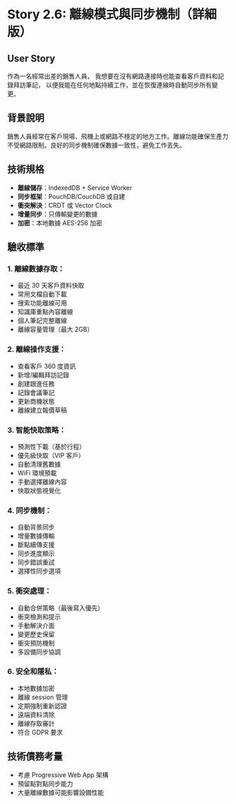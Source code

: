 # Story 2.6: 離線模式與同步機制（詳細版）

## User Story
作為一名經常出差的銷售人員，
我想要在沒有網路連接時也能查看客戶資料和記錄拜訪筆記，
以便我能在任何地點持續工作，並在恢復連線時自動同步所有變更。

## 背景說明
銷售人員經常在客戶現場、飛機上或網路不穩定的地方工作。離線功能確保生產力不受網路限制。良好的同步機制確保數據一致性，避免工作丟失。

## 技術規格
- **離線儲存**：IndexedDB + Service Worker
- **同步框架**：PouchDB/CouchDB 或自建
- **衝突解決**：CRDT 或 Vector Clock
- **增量同步**：只傳輸變更的數據
- **加密**：本地數據 AES-256 加密

## 驗收標準

### 1. 離線數據存取：
- 最近 30 天客戶資料快取
- 常用文檔自動下載
- 搜索功能離線可用
- 知識庫重點內容離線
- 個人筆記完整離線
- 離線容量管理（最大 2GB）

### 2. 離線操作支援：
- 查看客戶 360 度資訊
- 新增/編輯拜訪記錄
- 創建跟進任務
- 記錄會議筆記
- 更新商機狀態
- 離線建立報價草稿

### 3. 智能快取策略：
- 預測性下載（基於行程）
- 優先級快取（VIP 客戶）
- 自動清理舊數據
- WiFi 環境預載
- 手動選擇離線內容
- 快取狀態視覺化

### 4. 同步機制：
- 自動背景同步
- 增量數據傳輸
- 斷點續傳支援
- 同步進度顯示
- 同步錯誤重試
- 選擇性同步選項

### 5. 衝突處理：
- 自動合併策略（最後寫入優先）
- 衝突檢測和提示
- 手動解決介面
- 變更歷史保留
- 衝突預防機制
- 多設備同步協調

### 6. 安全和隱私：
- 本地數據加密
- 離線 session 管理
- 定期強制重新認證
- 遠端資料清除
- 離線存取審計
- 符合 GDPR 要求

## 技術債務考量
- 考慮 Progressive Web App 架構
- 預留點對點同步能力
- 大量離線數據可能影響設備性能
